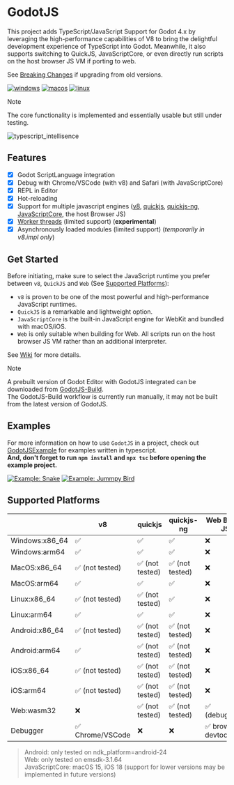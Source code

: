 
# GodotJS 
This project adds TypeScript/JavaScript Support for Godot 4.x by leveraging the high-performance capabilities of V8 to bring the delightful development experience of TypeScript into Godot. Meanwhile, it also supports switching to QuickJS, JavaScriptCore, or even directly run scripts on the host browser JS VM if porting to web.  

See [Breaking Changes](https://github.com/godotjs/GodotJS/wiki/Breaking-Changes) if upgrading from old versions.

[![windows](https://github.com/ialex32x/GodotJS-Build/actions/workflows/build_editor_windows.yml/badge.svg)](https://github.com/ialex32x/GodotJS-Build/actions/workflows/build_editor_windows.yml)
[![macos](https://github.com/ialex32x/GodotJS-Build/actions/workflows/build_editor_macos.yml/badge.svg)](https://github.com/ialex32x/GodotJS-Build/actions/workflows/build_editor_macos.yml)
[![linux](https://github.com/ialex32x/GodotJS-Build/actions/workflows/build_editor_linux.yml/badge.svg)](https://github.com/ialex32x/GodotJS-Build/actions/workflows/build_editor_linux.yml)

> [!NOTE]
> The core functionality is implemented and essentially usable but still under testing.  

![typescript_intellisence](https://github.com/godotjs/GodotJS/wiki/assets/typescript_intellisence.png)

## Features
* [x] Godot ScriptLanguage integration
* [x] Debug with Chrome/VSCode (with v8) and Safari (with JavaScriptCore)
* [x] REPL in Editor
* [x] Hot-reloading
* [x] Support for multiple javascript engines ([v8](https://github.com/v8/v8), [quickjs](https://github.com/bellard/quickjs), [quickjs-ng](https://github.com/quickjs-ng/quickjs), [JavaScriptCore](https://developer.apple.com/documentation/javascriptcore), the host Browser JS)
* [x] [Worker threads](https://github.com/godotjs/GodotJS/wiki/Worker) (limited support) (**experimental**)
* [x] Asynchronously loaded modules (limited support) (*temporarily in v8.impl only*)

## Get Started

Before initiating, make sure to select the JavaScript runtime you prefer between `v8`, `QuickJS` and `Web` (See [Supported Platforms](#supported-platforms)):

* `v8` is proven to be one of the most powerful and high-performance JavaScript runtimes.
* `QuickJS` is a remarkable and lightweight option.
* `JavaScriptCore` is the built-in JavaScript engine for WebKit and bundled with macOS/iOS.
* `Web` is only suitable when building for Web. All scripts run on the host browser JS VM rather than an additional interpreter.

See [Wiki](https://github.com/godotjs/GodotJS/wiki) for more details.


> [!NOTE]
> A prebuilt version of Godot Editor with GodotJS integrated can be downloaded from [GodotJS-Build](https://github.com/ialex32x/GodotJS-Build/releases).  
> The GodotJS-Build workflow is currently run manually, it may not be built from the latest version of GodotJS.

## Examples 

For more information on how to use `GodotJS` in a project, check out [GodotJSExample](https://github.com/ialex32x/GodotJSExample.git) for examples written in typescript.  
**And, don't forget to run `npm install` and `npx tsc` before opening the example project.**

[![Example: Snake](https://github.com/godotjs/GodotJS/wiki/assets/snake_01.gif)](https://github.com/ialex32x/GodotJSExample.git)
[![Example: Jummpy Bird](https://github.com/godotjs/GodotJS/wiki/assets/jumpybird.gif)](https://github.com/ialex32x/GodotJSExample.git)

## Supported Platforms

|                | v8                  | quickjs          | quickjs-ng            | Web Builtin JS      | JavaScriptCore    |
| -------------- | ------------------- | ---------------- | --------------------- | ------------------- | ----------------- |
| Windows:x86_64 | ✅                  | ✅              | ✅                     | ❌                  | ❌              |
| Windows:arm64  | ✅                  | ✅              | ✅                     | ❌                  | ❌              |
| MacOS:x86_64   | ✅ (not tested)     | ✅ (not tested) | ✅ (not tested)        | ❌                  | ✅ (not tested) |
| MacOS:arm64    | ✅                  | ✅              | ✅                     | ❌                  | ✅ (debugging)  |
| Linux:x86_64   | ✅ (not tested)     | ✅ (not tested) | ✅                     | ❌                  | ❌              |
| Linux:arm64    | ✅                  | ✅              | ✅                     | ❌                  | ❌              |
| Android:x86_64 | ✅ (not tested)     | ✅ (not tested) | ✅ (not tested)        | ❌                  | ❌              |
| Android:arm64  | ✅                  | ✅ (not tested) | ✅ (not tested)        | ❌                  | ❌              |
| iOS:x86_64     | ✅ (not tested)     | ✅ (not tested) | ✅ (not tested)        | ❌                  | ✅ (not tested) |
| iOS:arm64      | ✅ (not tested)     | ✅ (not tested) | ✅ (not tested)        | ❌                  | ✅ (not tested) |
| Web:wasm32     | ❌                  | ✅ (not tested) | ✅ (not tested)        | ✅ (debugging)      | ❌              |
| Debugger       | ✅ Chrome/VSCode    | ❌              | ❌                     | ✅ browser devtools | ✅ Safari       |


> Android: only tested on ndk_platform=android-24  
> Web: only tested on emsdk-3.1.64  
> JavaScriptCore: macOS 15, iOS 18 (support for lower versions may be implemented in future versions)  



